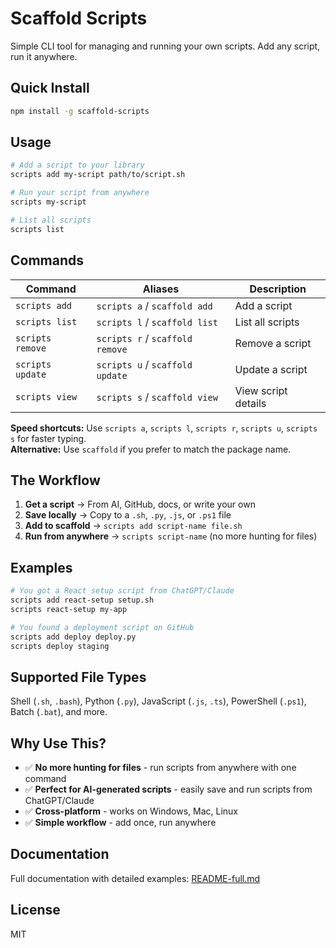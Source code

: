 # Scaffold Scripts

Simple CLI tool for managing and running your own scripts. Add any script, run it anywhere.

## Quick Install

```bash
npm install -g scaffold-scripts
```

## Usage

```bash
# Add a script to your library
scripts add my-script path/to/script.sh

# Run your script from anywhere
scripts my-script

# List all scripts
scripts list
```

## Commands

| Command | Aliases | Description |
|---------|---------|-------------|
| `scripts add` | `scripts a` / `scaffold add` | Add a script |
| `scripts list` | `scripts l` / `scaffold list` | List all scripts |
| `scripts remove` | `scripts r` / `scaffold remove` | Remove a script |
| `scripts update` | `scripts u` / `scaffold update` | Update a script |
| `scripts view` | `scripts s` / `scaffold view` | View script details |

**Speed shortcuts:** Use `scripts a`, `scripts l`, `scripts r`, `scripts u`, `scripts s` for faster typing.  
**Alternative:** Use `scaffold` if you prefer to match the package name.

## The Workflow

1. **Get a script** → From AI, GitHub, docs, or write your own
2. **Save locally** → Copy to a `.sh`, `.py`, `.js`, or `.ps1` file  
3. **Add to scaffold** → `scripts add script-name file.sh`
4. **Run from anywhere** → `scripts script-name` (no more hunting for files)

## Examples

```bash
# You got a React setup script from ChatGPT/Claude
scripts add react-setup setup.sh
scripts react-setup my-app

# You found a deployment script on GitHub  
scripts add deploy deploy.py
scripts deploy staging
```

## Supported File Types

Shell (`.sh`, `.bash`), Python (`.py`), JavaScript (`.js`, `.ts`), PowerShell (`.ps1`), Batch (`.bat`), and more.

## Why Use This?

- ✅ **No more hunting for files** - run scripts from anywhere with one command
- ✅ **Perfect for AI-generated scripts** - easily save and run scripts from ChatGPT/Claude
- ✅ **Cross-platform** - works on Windows, Mac, Linux
- ✅ **Simple workflow** - add once, run anywhere

## Documentation

Full documentation with detailed examples: [README-full.md](./README-full.md)

## License

MIT